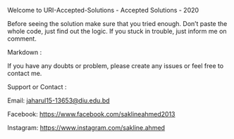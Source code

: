 Welcome to URI-Accepted-Solutions - Accepted Solutions - 2020

Before seeing the solution make sure that you tried enough. Don’t paste the whole code, just find out the logic. If you stuck in trouble, just inform me on comment.

Markdown :

If you have any doubts or problem, please create any issues or feel free to contact me.

Support or Contact :

Email: jaharul15-13653@diu.edu.bd

Facebook: https://www.facebook.com/saklineahmed2013

Instagram: https://www.instagram.com/sakline.ahmed
